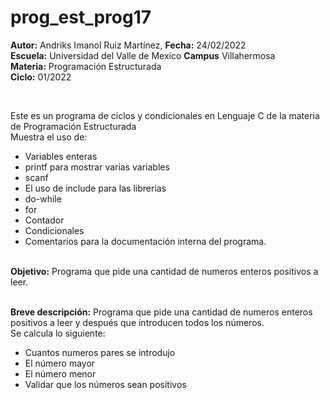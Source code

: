 # prog_est_prog17
</p><b>Autor:</b> Andriks Imanol Ruiz Martínez, <b>Fecha:</b> 24/02/2022 <br>
<b>Escuela:</b> Universidad del Valle de Mexico <b>Campus</b> Villahermosa <br>
<b>Materia:</b> Programación Estructurada <br>
<b>Ciclo:</b> 01/2022</p>
<br>
<p>Este es un programa de ciclos y condicionales en Lenguaje C de la materia de Programación Estructurada<br>
Muestra el uso de:
  <ul>
    <li>Variables enteras</li>
    <li>printf para mostrar varias variables</li>
    <li>scanf</li>
    <li>El uso de include para las librerias</li>
    <li>do-while</li>
    <li>for</li>
    <li>Contador</li>
    <li>Condicionales</li>
    <li>Comentarios para la documentación interna del programa.</li>
    </ul>
    </p>
<br>
<b>Objetivo:</b> Programa que pide una cantidad de numeros enteros positivos a leer.
<br>
<br>
<p><b>Breve descripción:</b>
Programa que pide una cantidad de numeros enteros positivos a leer y después que introducen todos los números.<br>
Se calcula lo siguiente:
<ul>
<li>Cuantos numeros pares se introdujo</li>
<li>El número mayor</li>
<li>El número menor</li>
<li>Validar que los números sean positivos</li>	
</ul>
<br>
</p>
